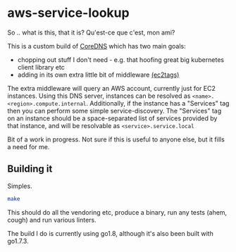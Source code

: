 # aws-service-lookup

So .. what is this, that it is?  Qu'est-ce que c'est, mon ami?

This is a custom build of [CoreDNS](https://github.com/coredns/coredns) which
has two main goals:

- chopping out stuff I don't need - e.g. that hoofing great big kubernetes client library etc
- adding in its own extra little bit of middleware [(ec2tags)](./ec2tags)

The extra middleware will query an AWS account, currently just for EC2 instances.
Using this DNS server, instances can be resolved as `<name>.<region>.compute.internal`.
Additionally, if the instance has a "Services" tag then you can perform some simple
service-discovery. The "Services" tag on an instance should be a space-separated list
of services provided by that instance, and will be resolvable as `<service>.service.local`

Bit of a work in progress. Not sure if this is useful to anyone else, but it fills a
need for me.

## Building it

Simples.

```sh
make
```

This should do all the vendoring etc, produce a binary, run any tests (ahem, cough)
and run various linters.

The build I do is currently using go1.8, although it's also been built with go1.7.3.
